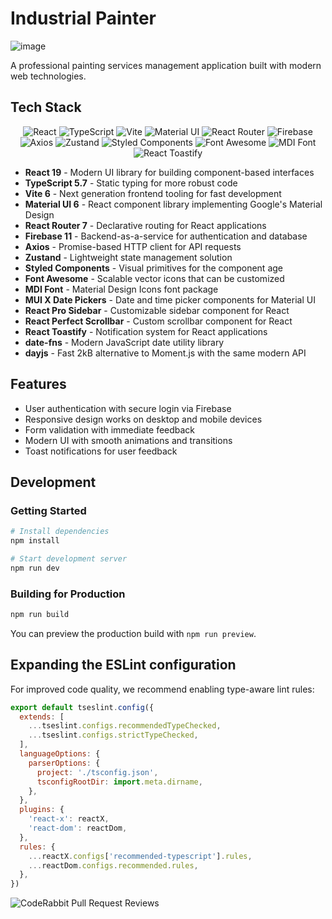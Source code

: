 # Industrial Painter
![image](https://github.com/user-attachments/assets/4a5345dd-4a52-44f4-bb3e-fbd6ea3ae31d)

A professional painting services management application built with modern web technologies.

## Tech Stack

<div align="center">
  <img src="https://img.shields.io/badge/React-20232A?style=for-the-badge&logo=react&logoColor=61DAFB" alt="React" />
  <img src="https://img.shields.io/badge/TypeScript-007ACC?style=for-the-badge&logo=typescript&logoColor=white" alt="TypeScript" />
  <img src="https://img.shields.io/badge/Vite-B73BFE?style=for-the-badge&logo=vite&logoColor=FFD62E" alt="Vite" />
  <img src="https://img.shields.io/badge/Material%20UI-007FFF?style=for-the-badge&logo=mui&logoColor=white" alt="Material UI" />
  <img src="https://img.shields.io/badge/React_Router-CA4245?style=for-the-badge&logo=react-router&logoColor=white" alt="React Router" />
  <img src="https://img.shields.io/badge/Firebase-FFCA28?style=for-the-badge&logo=firebase&logoColor=black" alt="Firebase" />
  <img src="https://img.shields.io/badge/Axios-5A29E4?style=for-the-badge&logo=axios&logoColor=white" alt="Axios" />
  <img src="https://img.shields.io/badge/Zustand-000000?style=for-the-badge&logo=zustand&logoColor=white" alt="Zustand" />
  <img src="https://img.shields.io/badge/Styled_Components-DB7093?style=for-the-badge&logo=styled-components&logoColor=white" alt="Styled Components" />
  <img src="https://img.shields.io/badge/FortAwesome-528DD7?style=for-the-badge&logo=font-awesome&logoColor=white" alt="Font Awesome" />
  <img src="https://img.shields.io/badge/Material_Design_Icons-2196F3?style=for-the-badge&logo=material-design-icons&logoColor=white" alt="MDI Font" />
  <img src="https://img.shields.io/badge/React_Toastify-FFC107?style=for-the-badge&logo=react&logoColor=black" alt="React Toastify" />

</div>

- **React 19** - Modern UI library for building component-based interfaces
- **TypeScript 5.7** - Static typing for more robust code
- **Vite 6** - Next generation frontend tooling for fast development
- **Material UI 6** - React component library implementing Google's Material Design
- **React Router 7** - Declarative routing for React applications
- **Firebase 11** - Backend-as-a-service for authentication and database
- **Axios** - Promise-based HTTP client for API requests
- **Zustand** - Lightweight state management solution
- **Styled Components** - Visual primitives for the component age
- **Font Awesome** - Scalable vector icons that can be customized
- **MDI Font** - Material Design Icons font package
- **MUI X Date Pickers** - Date and time picker components for Material UI
- **React Pro Sidebar** - Customizable sidebar component for React
- **React Perfect Scrollbar** - Custom scrollbar component for React
- **React Toastify** - Notification system for React applications
- **date-fns** - Modern JavaScript date utility library
- **dayjs** - Fast 2kB alternative to Moment.js with the same modern API

## Features

- User authentication with secure login via Firebase
- Responsive design works on desktop and mobile devices
- Form validation with immediate feedback
- Modern UI with smooth animations and transitions
- Toast notifications for user feedback

## Development

### Getting Started

```bash
# Install dependencies
npm install

# Start development server
npm run dev
```

### Building for Production

```bash
npm run build
```

You can preview the production build with `npm run preview`.

## Expanding the ESLint configuration

For improved code quality, we recommend enabling type-aware lint rules:

```js
export default tseslint.config({
  extends: [
    ...tseslint.configs.recommendedTypeChecked,
    ...tseslint.configs.strictTypeChecked,
  ],
  languageOptions: {
    parserOptions: {
      project: './tsconfig.json',
      tsconfigRootDir: import.meta.dirname,
    },
  },
  plugins: {
    'react-x': reactX,
    'react-dom': reactDom,
  },
  rules: {
    ...reactX.configs['recommended-typescript'].rules,
    ...reactDom.configs.recommended.rules,
  },
})
```
![CodeRabbit Pull Request Reviews](https://img.shields.io/coderabbit/prs/github/centmarde/Industrial-Painter-HCI-revise?utm_source=oss&utm_medium=github&utm_campaign=centmarde%2FIndustrial-Painter-HCI-revise&labelColor=171717&color=FF570A&link=https%3A%2F%2Fcoderabbit.ai&label=CodeRabbit+Reviews)
